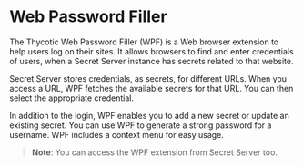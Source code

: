 [title]: # (Web Password Filler)
[tags]: # (WPF)
[priority]: # (1)
# Web Password Filler

The Thycotic Web Password Filler (WPF) is a Web browser extension to help users log on their sites. It allows browsers to find and enter credentials of users, when a Secret Server instance has secrets related to that website.

Secret Server stores credentials, as secrets, for different URLs. When you access a URL, WPF fetches the available secrets for that URL. You can then select the appropriate credential.

In addition to the login, WPF enables you to add a new secret or update an existing secret. You can use WPF to generate a strong password for a username. WPF includes a context menu for easy usage.

>**Note**: You can access the WPF extension from Secret Server too.
